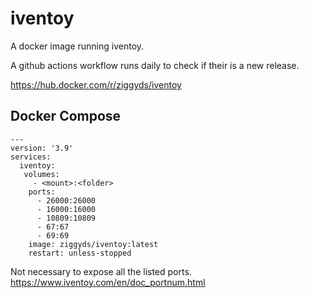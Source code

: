 # iventoy

A docker image running iventoy. 

A github actions workflow runs daily to check if their is a new release.

https://hub.docker.com/r/ziggyds/iventoy

## Docker Compose
````
---
version: '3.9'
services:
  iventoy:
   volumes:
     - <mount>:<folder>
    ports:
      - 26000:26000 
      - 16000:16000 
      - 10809:10809
      - 67:67
      - 69:69
    image: ziggyds/iventoy:latest
    restart: unless-stopped
````
Not necessary to expose all the listed ports.
https://www.iventoy.com/en/doc_portnum.html